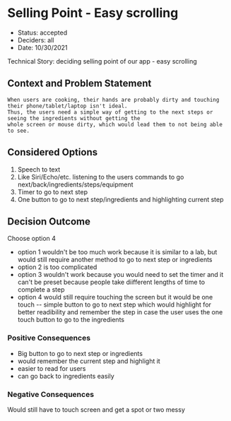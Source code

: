 # Selling Point - Easy scrolling

* Status: accepted 
* Deciders: all
* Date: 10/30/2021

Technical Story: deciding selling point of our app - easy scrolling

## Context and Problem Statement
    When users are cooking, their hands are probably dirty and touching their phone/tablet/laptop isn't ideal.
    Thus, the users need a simple way of getting to the next steps or seeing the ingredients without getting the
    whole screen or mouse dirty, which would lead them to not being able to see.

## Considered Options
1. Speech to text 
2. Like Siri/Echo/etc. listening to the users commands to go next/back/ingredients/steps/equipment
3. Timer to go to next step
4. One button to go to next step/ingredients and highlighting current step

## Decision Outcome
Choose option 4 
- option 1 wouldn't be too much work because it is similar to a lab, but would still require another method to go to next step or ingredients
- option 2 is too complicated
- option 3 wouldn't work because you would need to set the timer and it can't be preset because people take diifferent lengths of time to complete a step
- option 4 would still require touching the screen but it would be one touch -- simple button to go to next step which would highlight for better readibility 
and remember the step in case the user uses the one touch button to go to the ingredients

### Positive Consequences <!-- optional -->
- Big button to go to next step or ingredients
- would remember the current step and highlight it
- easier to read for users
- can go back to ingredients easily

### Negative Consequences <!-- optional -->
Would still have to touch screen and get a spot or two messy
